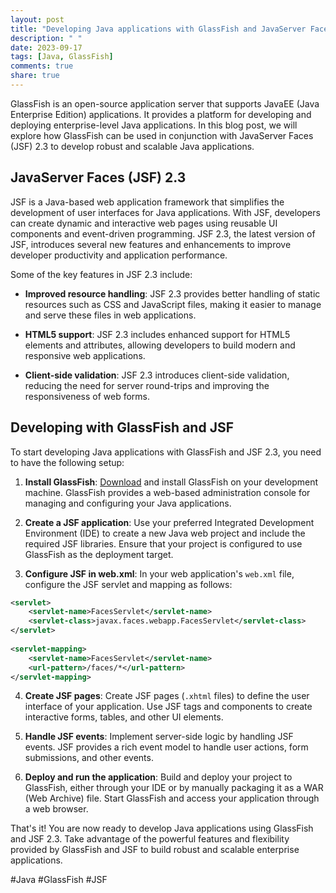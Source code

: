 ```yaml
---
layout: post
title: "Developing Java applications with GlassFish and JavaServer Faces (JSF) 2.3"
description: " "
date: 2023-09-17
tags: [Java, GlassFish]
comments: true
share: true
---
```


GlassFish is an open-source application server that supports JavaEE (Java Enterprise Edition) applications. It provides a platform for developing and deploying enterprise-level Java applications. In this blog post, we will explore how GlassFish can be used in conjunction with JavaServer Faces (JSF) 2.3 to develop robust and scalable Java applications.

## JavaServer Faces (JSF) 2.3

JSF is a Java-based web application framework that simplifies the development of user interfaces for Java applications. With JSF, developers can create dynamic and interactive web pages using reusable UI components and event-driven programming. JSF 2.3, the latest version of JSF, introduces several new features and enhancements to improve developer productivity and application performance.

Some of the key features in JSF 2.3 include:

- **Improved resource handling**: JSF 2.3 provides better handling of static resources such as CSS and JavaScript files, making it easier to manage and serve these files in web applications.
  
- **HTML5 support**: JSF 2.3 includes enhanced support for HTML5 elements and attributes, allowing developers to build modern and responsive web applications.

- **Client-side validation**: JSF 2.3 introduces client-side validation, reducing the need for server round-trips and improving the responsiveness of web forms.

## Developing with GlassFish and JSF

To start developing Java applications with GlassFish and JSF 2.3, you need to have the following setup:

1. **Install GlassFish**: [Download](https://javaee.github.io/glassfish/download) and install GlassFish on your development machine. GlassFish provides a web-based administration console for managing and configuring your Java applications.

2. **Create a JSF application**: Use your preferred Integrated Development Environment (IDE) to create a new Java web project and include the required JSF libraries. Ensure that your project is configured to use GlassFish as the deployment target.

3. **Configure JSF in web.xml**: In your web application's `web.xml` file, configure the JSF servlet and mapping as follows:

```xml
<servlet>
    <servlet-name>FacesServlet</servlet-name>
    <servlet-class>javax.faces.webapp.FacesServlet</servlet-class>
</servlet>
  
<servlet-mapping>
    <servlet-name>FacesServlet</servlet-name>
    <url-pattern>/faces/*</url-pattern>
</servlet-mapping>
```

4. **Create JSF pages**: Create JSF pages (`.xhtml` files) to define the user interface of your application. Use JSF tags and components to create interactive forms, tables, and other UI elements.

5. **Handle JSF events**: Implement server-side logic by handling JSF events. JSF provides a rich event model to handle user actions, form submissions, and other events.

6. **Deploy and run the application**: Build and deploy your project to GlassFish, either through your IDE or by manually packaging it as a WAR (Web Archive) file. Start GlassFish and access your application through a web browser.

That's it! You are now ready to develop Java applications using GlassFish and JSF 2.3. Take advantage of the powerful features and flexibility provided by GlassFish and JSF to build robust and scalable enterprise applications.

#Java #GlassFish #JSF